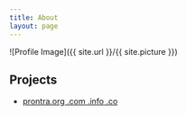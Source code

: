 ```yaml
---
title: About
layout: page
---
```

![Profile Image]({{ site.url }}/{{ site.picture }})

<p></p>

<h2>Projects</h2>

<ul>
	<li><a href="prontra.co">prontra.org .com .info .co</a></li>
</ul>
